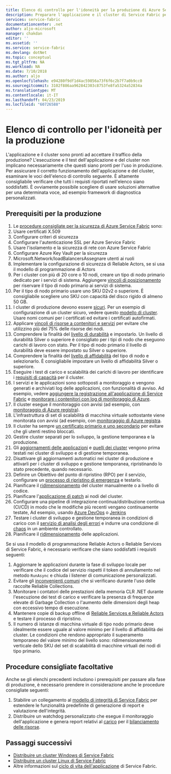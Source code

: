 ```yaml
---
title: Elenco di controllo per l'idoneità per la produzione di Azure Service Fabric | Microsoft Docs
description: Preparare l'applicazione e il cluster di Service Fabric per la produzione seguendo le procedure consigliate.
services: service-fabric
documentationcenter: .net
author: aljo-microsoft
manager: chakdan
editor: ''
ms.assetid: ''
ms.service: service-fabric
ms.devlang: dotNet
ms.topic: conceptual
ms.tgt_pltfrm: NA
ms.workload: NA
ms.date: 7/10/2018
ms.author: aljo
ms.openlocfilehash: e94280f9df1d4ac59856a73f6f6c2b7f7a0b9cc0
ms.sourcegitcommit: 3102f886aa962842303c8753fe8fa5324a52834a
ms.translationtype: MT
ms.contentlocale: it-IT
ms.lasthandoff: 04/23/2019
ms.locfileid: "60726588"
---
```

# <a name="production-readiness-checklist"></a>Elenco di controllo per l'idoneità per la produzione

L'applicazione e il cluster sono pronti ad accettare il traffico della produzione? L'esecuzione e il test dell'applicazione e del cluster non implicano necessariamente che questi siano pronti per l'uso in produzione. Per assicurare il corretto funzionamento dell'applicazione e del cluster, esaminare le voci dell'elenco di controllo seguente. È altamente consigliabile verificare che tutti i requisti riportati nell'elenco siano soddisfatti. È ovviamente possibile scegliere di usare soluzioni alternative per una determinata voce, ad esempio framework di diagnostica personalizzati.


## <a name="pre-requisites-for-production"></a>Prerequisiti per la produzione
1. Le [procedure consigliate per la sicurezza di Azure Service Fabric](https://docs.microsoft.com/azure/security/azure-service-fabric-security-best-practices) sono: 
1. Usare certificati X.509
1. Configurare criteri di sicurezza
1. Configurare l'autenticazione SSL per Azure Service Fabric
1. Usare l'isolamento e la sicurezza di rete con Azure Service Fabric
1. Configurare Azure Key Vault per la sicurezza
1. Microsoft.Network/loadBalancersAssegnare utenti ai ruoli
1. Implementare la configurazione di sicurezza di Reliable Actors, se si usa il modello di programmazione di Actors
1. Per i cluster con più di 20 core o 10 nodi, creare un tipo di nodo primario dedicato per i servizi di sistema. Aggiungere [vincoli di posizionamento](service-fabric-cluster-resource-manager-advanced-placement-rules-placement-policies.md) per riservare il tipo di nodo primario ai servizi di sistema.
1. Per il tipo di nodo primario usare uno SKU D2v2 o superiore. È consigliabile scegliere uno SKU con capacità del disco rigido di almeno 50 GB.
1. I cluster di produzione devono essere [sicuri](service-fabric-cluster-security.md). Per un esempio di configurazione di un cluster sicuro, vedere questo [modello di cluster](https://github.com/Azure-Samples/service-fabric-cluster-templates/tree/master/7-VM-Windows-3-NodeTypes-Secure-NSG). Usare nomi comuni per i certificati ed evitare i certificati autofirmati.
1. Applicare [vincoli di risorse a contenitori e servizi](service-fabric-resource-governance.md) per evitare che utilizzino più del 75% delle risorse dei nodi. 
1. Comprendere la finalità del [livello di durabilità](service-fabric-cluster-capacity.md#the-durability-characteristics-of-the-cluster) e impostarlo. Un livello di durabilità Silver o superiore è consigliato per i tipi di nodo che eseguono carichi di lavoro con stato. Per il tipo di nodo primario il livello di durabilità deve essere impostato su Silver o superiore.
1. Comprendere la finalità del [livello di affidabilità](service-fabric-cluster-capacity.md#the-reliability-characteristics-of-the-cluster) del tipo di nodo e selezionarlo. È consigliabile impostare un livello di affidabilità Silver o superiore.
1. Eseguire i test di carico e scalabilità dei carichi di lavoro per identificare i [requisiti di capacità](service-fabric-cluster-capacity.md) per il cluster. 
1. I servizi e le applicazioni sono sottoposti a monitoraggio e vengono generati e archiviati log delle applicazioni, con funzionalità di avviso. Ad esempio, vedere [aggiungere la registrazione all'applicazione di Service Fabric](service-fabric-how-to-diagnostics-log.md) e [monitorare i contenitori con log di monitoraggio di Azure](service-fabric-diagnostics-oms-containers.md).
1. Il cluster esegue il monitoraggio con avvisi (ad esempio, con [monitoraggio di Azure registra](service-fabric-diagnostics-event-analysis-oms.md)). 
1. L'infrastruttura di set di scalabilità di macchina virtuale sottostante viene monitorata con avvisi (ad esempio, con [monitoraggio di Azure registra](service-fabric-diagnostics-oms-agent.md).
1. Il cluster ha sempre [un certificato primario e uno secondario](service-fabric-cluster-security-update-certs-azure.md) per evitare che gli utenti restino bloccati.
1. Gestire cluster separati per lo sviluppo, la gestione temporanea e la produzione. 
1. Gli [aggiornamenti delle applicazioni](service-fabric-application-upgrade.md) e [quelli dei cluster](service-fabric-tutorial-upgrade-cluster.md) vengono prima testati nei cluster di sviluppo e di gestione temporanea. 
1. Disattivare gli aggiornamenti automatici nei cluster di produzione e attivarli per i cluster di sviluppo e gestione temporanea, ripristinando lo stato precedente, quando necessario. 
1. Definire un Obiettivo del punto di ripristino (RPO) per il servizio, configurare un [processo di ripristino di emergenza](service-fabric-disaster-recovery.md) e testarlo.
1. Pianificare il [ridimensionamento](service-fabric-cluster-scaling.md) del cluster manualmente o a livello di codice.
1. Pianificare l'[applicazione di patch](service-fabric-patch-orchestration-application.md) ai nodi del cluster. 
1. Configurare una pipeline di integrazione continua/distribuzione continua (CI/CD) in modo che le modifiche più recenti vengano continuamente testate, Ad esempio, usando [Azure DevOps](service-fabric-tutorial-deploy-app-with-cicd-vsts.md) o [Jenkins](service-fabric-cicd-your-linux-applications-with-jenkins.md)
1. Testare i cluster di sviluppo e gestione temporanea in condizioni di carico con il [servizio di analisi degli errori](service-fabric-testability-overview.md) e indurre una condizione di [chaos](service-fabric-controlled-chaos.md) in un ambiente controllato. 
1. Pianificare il [ridimensionamento](service-fabric-concepts-scalability.md) delle applicazioni. 


Se si usa il modello di programmazione Reliable Actors o Reliable Services di Service Fabric, è necessario verificare che siano soddisfatti i requisiti seguenti:
1. Aggiornare le applicazioni durante la fase di sviluppo locale per verificare che il codice del servizio rispetti il token di annullamento nel metodo `RunAsync` e chiuda i listener di comunicazione personalizzati.
1. Evitare gli [inconvenienti comuni](service-fabric-work-with-reliable-collections.md) che si verificano durante l'uso delle raccolte Reliable Collections.
1. Monitorare i contatori delle prestazioni della memoria CLR .NET durante l'esecuzione dei test di carico e verificare la presenza di frequenze elevate di Garbage Collection o l'aumento delle dimensioni degli heap con eccessivo tempo di esecuzione.
1. Mantenere copie di backup offline di [Reliable Services e Reliable Actors](service-fabric-reliable-services-backup-restore.md) e testare il processo di ripristino.
1. Il numero di istanze di macchina virtuale di tipo nodo primario deve idealmente essere uguale al valore minimo per il livello di affidabilità dei cluster. Le condizioni che rendono appropriato il superamento temporaneo del valore minimo del livello sono: ridimensionamento verticale dello SKU del set di scalabilità di macchine virtuali dei nodi di tipo primario.

## <a name="optional-best-practices"></a>Procedure consigliate facoltative

Anche se gli elenchi precedenti includono i prerequisiti per passare alla fase di produzione, è necessario prendere in considerazione anche le procedure consigliate seguenti:
1. Stabilire un collegamento al [modello di integrità di Service Fabric](service-fabric-health-introduction.md) per estendere le funzionalità predefinite di generazione di report e valutazione dell'integrità.
1. Distribuire un watchdog personalizzato che esegue il monitoraggio dell'applicazione e genera report relativi al [carico](service-fabric-cluster-resource-manager-metrics.md) per il [bilanciamento delle risorse](service-fabric-cluster-resource-manager-balancing.md). 


## <a name="next-steps"></a>Passaggi successivi
* [Distribuire un cluster Windows di Service Fabric](service-fabric-tutorial-create-vnet-and-windows-cluster.md)
* [Distribuire un cluster Linux di Service Fabric](service-fabric-tutorial-create-vnet-and-linux-cluster.md)
* Altre informazioni sul [ciclo di vita dell'applicazione](service-fabric-application-lifecycle.md) di Service Fabric.

